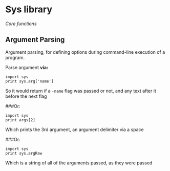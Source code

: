 # Sys library
_Core functions_

## Argument Parsing
Argument parsing, for defining options during command-line execution of a program.

Parse argument **via:**

	import sys
	print sys.arg['name']

So it would return if a `-name` flag was passed or not, and any text after it before the next flag

###Or:

	import sys
	print args[2]

Which prints the 3rd argument, an argument delimiter via a space

###Or:

	import sys
	print sys.argRaw

Which is a string of all of the arguments passed, as they were passed
